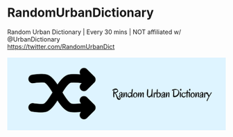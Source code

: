 # RandomUrbanDictionary
Random Urban Dictionary | Every 30 mins | NOT affiliated w/ @UrbanDictionary<br />
https://twitter.com/RandomUrbanDict<br /><br />
![alt text](https://github.com/xhico/RandomUrbanDictionary/blob/main/Banner.png?raw=true)
